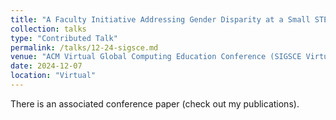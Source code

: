 ```yaml
---
title: "A Faculty Initiative Addressing Gender Disparity at a Small STEM-Focused University: A Case Study"
collection: talks
type: "Contributed Talk"
permalink: /talks/12-24-sigsce.md
venue: "ACM Virtual Global Computing Education Conference (SIGSCE Virtual) 2024"
date: 2024-12-07
location: "Virtual"
---
```


There is an associated conference paper (check out my publications). 